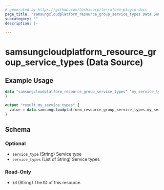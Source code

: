 ```yaml
---
# generated by https://github.com/hashicorp/terraform-plugin-docs
page_title: "samsungcloudplatform_resource_group_service_types Data Source - samsungcloudplatform"
subcategory: ""
description: |-
  
---
```


# samsungcloudplatform_resource_group_service_types (Data Source)



## Example Usage

```terraform
data "samsungcloudplatform_resource_group_service_types" "my_service_types" {
}

output "result_my_service_types" {
  value = data.samsungcloudplatform_resource_group_service_types.my_service_types
}
```

<!-- schema generated by tfplugindocs -->
## Schema

### Optional

- `service_type` (String) Service type
- `service_types` (List of String) Service types

### Read-Only

- `id` (String) The ID of this resource.


